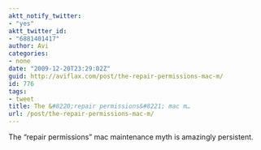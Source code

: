 ```yaml
---
aktt_notify_twitter:
- "yes"
aktt_twitter_id:
- "6881401417"
author: Avi
categories:
- none
date: "2009-12-20T23:29:02Z"
guid: http://aviflax.com/post/the-repair-permissions-mac-m/
id: 776
tags:
- tweet
title: The &#8220;repair permissions&#8221; mac m…
url: /post/the-repair-permissions-mac-m/
---
```

The &#8220;repair permissions&#8221; mac maintenance myth is amazingly persistent.